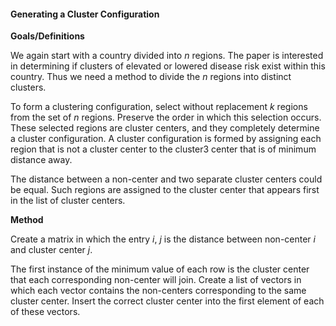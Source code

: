 #### Generating a Cluster Configuration 

**Goals/Definitions**

We again start with a country divided into *n* regions.  The paper is interested in determining if clusters of elevated or lowered disease risk exist within this country.  Thus we need a method to divide the *n* regions into distinct clusters.

To form a clustering configuration, select without replacement $k$ regions from the set of $n$ regions.  Preserve the order in which this selection occurs.  These selected regions are cluster centers, and they completely determine a cluster configuration.  A cluster configuration is formed by assigning each region that is not a cluster center to the cluster3 center that is of minimum distance away.  

The distance between a non-center and two separate cluster centers could be equal.  Such regions are assigned to the cluster center that appears first in the list of cluster centers.

**Method**

Create a matrix in which the entry *i*, *j* is the distance between non-center *i* and cluster center *j*.

The first instance of the minimum value of each row is the cluster center that each corresponding non-center will join.  Create a list of vectors in which each vector contains the non-centers corresponding to the same cluster center.  Insert the correct cluster center into the first element of each of these vectors.
